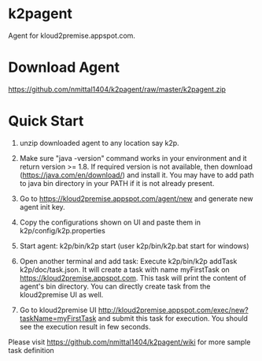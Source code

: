 # k2pagent
Agent for kloud2premise.appspot.com. 

# Download Agent
https://github.com/nmittal1404/k2pagent/raw/master/k2pagent.zip

# Quick Start

1. unzip downloaded agent to any location say k2p. 

2. Make sure "java -version" command works in your environment and it return version >= 1.8. If required version is not available, then download (https://java.com/en/download/) and install it. You may have to add path to java bin directory in your PATH if it is not already present.

3. Go to https://kloud2premise.appspot.com/agent/new and generate new agent init key.

4. Copy the configurations shown on UI and paste them in k2p/config/k2p.properties

5. Start agent: k2p/bin/k2p start (user k2p/bin/k2p.bat start for windows)

6. Open another terminal and add task: Execute k2p/bin/k2p addTask k2p/doc/task.json. It will create a task with name myFirstTask on https://kloud2premise.appspot.com. This task will print the content of agent's bin directory. You can directly create task from the kloud2premise UI as well.

8. Go to kloud2premise UI http://kloud2premise.appspot.com/exec/new?taskName=myFirstTask and submit this task for execution. You should see the execution result in few seconds.

Please visit https://github.com/nmittal1404/k2pagent/wiki for more sample task definition
